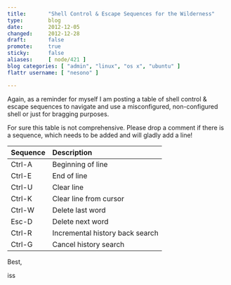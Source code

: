 ```yaml
---
title:       "Shell Control & Escape Sequences for the Wilderness"
type:        blog
date:        2012-12-05
changed:     2012-12-28
draft:       false
promote:     true
sticky:      false
aliases:     [ node/421 ]
blog categories: [ "admin", "linux", "os x", "ubuntu" ]
flattr username: [ "nesono" ]

---
```


<!--more-->
Again, as a reminder for myself I am posting a table of shell control & escape sequences to navigate and use a misconfigured, non-configured shell or just for bragging purposes.
<!--break-->

For sure this table is not comprehensive. Please drop a comment if there is a sequence, which needs to be added and will gladly add a line!

 Sequence | Description              
 -------- | :---------------------   
 Ctrl-A   | Beginning of line        
 Ctrl-E   | End of line              
 Ctrl-U   | Clear line               
 Ctrl-K   | Clear line from cursor   
 Ctrl-W   | Delete last word       
 Esc-D    | Delete next word       
 Ctrl-R   | Incremental history back search 
 Ctrl-G   | Cancel history search

Best,

iss
